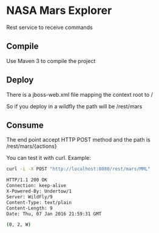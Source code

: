 # NASA Mars Explorer

Rest service to receive commands


## Compile

Use Maven 3 to compile the project

## Deploy

There is a jboss-web.xml file mapping the context root to /

So if you deploy in a wildfly the path will be /rest/mars

## Consume

The end point accept HTTP POST method and the path is /rest/mars/{actions}

You can test it with curl.
Example:
```bash
curl -i -X POST "http://localhost:8080/rest/mars/MML"

HTTP/1.1 200 OK
Connection: keep-alive
X-Powered-By: Undertow/1
Server: WildFly/9
Content-Type: text/plain
Content-Length: 9
Date: Thu, 07 Jan 2016 21:59:31 GMT

(0, 2, W)

```
